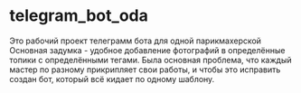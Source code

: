 # telegram_bot_oda

Это рабочий проект телеграмм бота для одной парикмахерской
Основная задумка - удобное добавление фотографий в определённые топики с определёнными тегами.
Была основная проблема, что каждый мастер по разному прикрипляет свои работы, и чтобы это исправить создан бот, который всё кидает по одному шаблону.

